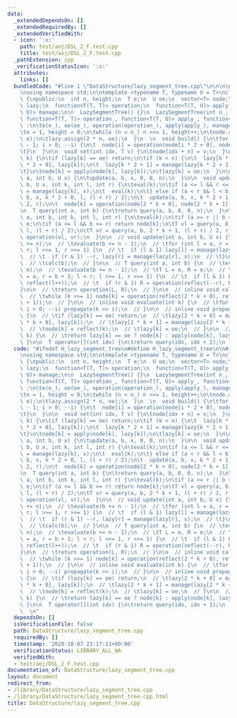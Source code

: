 ```yaml
---
data:
  _extendedDependsOn: []
  _extendedRequiredBy: []
  _extendedVerifiedWith:
  - icon: ':x:'
    path: test/aoj/DSL_2_F.test.cpp
    title: test/aoj/DSL_2_F.test.cpp
  _pathExtension: cpp
  _verificationStatusIcon: ':x:'
  attributes:
    links: []
  bundledCode: "#line 1 \"DataStructure/lazy_segment_tree.cpp\"\n\n\n\n#include <bits/stdc++.h>\n\
    \nusing namespace std;\n\ntemplate <typename T, typename U = T>\nclass LazySegmentTree\
    \ {\npublic:\n  int n, height;\n  T e;\n  U oe;\n  vector<T> node;\n  vector<U>\
    \ lazy;\n  function<T(T, T)> operation;\n  function<T(T, U)> apply;\n  function<U(U,\
    \ U)> manage;\n\n  LazySegmentTree() {}\n  LazySegmentTree(int n_, T e_, U oe_,\
    \ function<T(T, T)> operation_, function<T(T, U)> apply_, function<U(U, U)> manage_)\
    \ :\n\te(e_), oe(oe_), operation(operation_), apply(apply_), manage(manage_) {\n\
    \tn = 1, height = 0;\n\twhile (n < n_) n <<= 1, height++;\n\tnode.assign(2 * n,\
    \ e);\n\tlazy.assign(2 * n, oe);\n  }\n  \n  void build() {\n\tfor (int i = n\
    \ - 1; i > 0; --i) {\n\t  node[i] = operation(node[i * 2 + 0], node[i * 2 + 1]);\n\
    \t}\n  }\n\n  void set(int idx, T v) {\n\tnode[idx + n] = v;\n  }\n\n  void eval(int\
    \ k) {\n\tif (lazy[k] == oe) return;\n\tif (k < n) {\n\t  lazy[k * 2 + 0] = manage(lazy[k\
    \ * 2 + 0], lazy[k]);\n\t  lazy[k * 2 + 1] = manage(lazy[k * 2 + 1], lazy[k]);\n\
    \t}\n\tnode[k] = apply(node[k], lazy[k]);\n\tlazy[k] = oe;\n  }\n\n  void update(int\
    \ a, int b, U x) {\n\tupdate(a, b, x, 0, 0, n);\n  }\n\n  void update(int a, int\
    \ b, U x, int k, int l, int r) {\n\teval(k);\n\tif (a <= l && r <= b) {\n\t  lazy[k]\
    \ = manage(lazy[k], x);\n\t  eval(k);\n\t} else if (a < r && l < b) {\n\t  update(a,\
    \ b, x, k * 2 + 0, l, (l + r) / 2);\n\t  update(a, b, x, k * 2 + 1, (l + r) /\
    \ 2, r);\n\t  node[k] = operation(node[2 * k + 0], node[2 * k + 1]);\n\t}\n  }\n\
    \n  T query(int a, int b) {\n\treturn query(a, b, 0, 0, n);\n  }\n\n  T query(int\
    \ a, int b, int k, int l, int r) {\n\teval(k);\n\tif (a >= r || b <= l) return\
    \ e;\n\tif (a <= l && b >= r) return node[k];\n\tT vl = query(a, b, 2 * k + 0,\
    \ l, (l + r) / 2);\n\tT vr = query(a, b, 2 * k + 1, (l + r) / 2, r);\n\treturn\
    \ operation(vl, vr);\n  }\n\n  // void update(int a, int b, U x) {\n  // \tevaluate(a\
    \ += n);\n  // \tevaluate(b += n - 1);\n  // \tfor (int l = a, r = b + 1; l <\
    \ r; l >>= 1, r >>= 1) {\n  // \t  if (l & 1) lazy[l] = manage(lazy[l], x), ++l;\n\
    \  // \t  if (r & 1) --r, lazy[r] = manage(lazy[r], x);\n  // \t}\n  // \tcalc(a);\n\
    \  // \tcalc(b);\n  // }\n\n  // T query(int a, int b) {\n  // \tevaluate(a +=\
    \ n);\n  // \tevaluate(b += n - 1);\n  // \tT L = e, R = e;\n  // \tfor (int l\
    \ = a, r = b + 1; l < r; l >>= 1, r >>= 1) {\n  // \t  if (l & 1) L = operation(L,\
    \ reflect(l++));\n  // \t  if (r & 1) R = operation(reflect(--r), R);\n  // \t\
    }\n\n  // \treturn operation(L, R);\n  // }\n\n  // inline void calc(int k) {\n\
    \  // \twhile (k >>= 1) node[k] = operation(reflect(2 * k + 0), reflect(2 * k\
    \ + 1));\n  // }\n\n  // inline void evaluate(int k) {\n  // \tfor (int i = height;\
    \ i > 0; --i) propagate(k >> i);\n  // }\n\n  // inline void propagate(int k)\
    \ {\n  // \tif (lazy[k] == oe) return;\n  // \tlazy[2 * k + 0] = manage(lazy[2\
    \ * k + 0], lazy[k]);\n  // \tlazy[2 * k + 1] = manage(lazy[2 * k + 1], lazy[k]);\n\
    \  // \tnode[k] = reflect(k);\n  // \tlazy[k] = oe;\n  // }\n\n  // inline T reflect(int\
    \ k) {\n  // \treturn lazy[k] == oe ? node[k] : apply(node[k], lazy[k]);\n  //\
    \ }\n\n  T operator[](int idx) {\n\treturn query(idx, idx + 1);\n  }\n};\n\n\n"
  code: "#ifndef H_lazy_segment_tree\n#define H_lazy_segment_tree\n\n#include <bits/stdc++.h>\n\
    \nusing namespace std;\n\ntemplate <typename T, typename U = T>\nclass LazySegmentTree\
    \ {\npublic:\n  int n, height;\n  T e;\n  U oe;\n  vector<T> node;\n  vector<U>\
    \ lazy;\n  function<T(T, T)> operation;\n  function<T(T, U)> apply;\n  function<U(U,\
    \ U)> manage;\n\n  LazySegmentTree() {}\n  LazySegmentTree(int n_, T e_, U oe_,\
    \ function<T(T, T)> operation_, function<T(T, U)> apply_, function<U(U, U)> manage_)\
    \ :\n\te(e_), oe(oe_), operation(operation_), apply(apply_), manage(manage_) {\n\
    \tn = 1, height = 0;\n\twhile (n < n_) n <<= 1, height++;\n\tnode.assign(2 * n,\
    \ e);\n\tlazy.assign(2 * n, oe);\n  }\n  \n  void build() {\n\tfor (int i = n\
    \ - 1; i > 0; --i) {\n\t  node[i] = operation(node[i * 2 + 0], node[i * 2 + 1]);\n\
    \t}\n  }\n\n  void set(int idx, T v) {\n\tnode[idx + n] = v;\n  }\n\n  void eval(int\
    \ k) {\n\tif (lazy[k] == oe) return;\n\tif (k < n) {\n\t  lazy[k * 2 + 0] = manage(lazy[k\
    \ * 2 + 0], lazy[k]);\n\t  lazy[k * 2 + 1] = manage(lazy[k * 2 + 1], lazy[k]);\n\
    \t}\n\tnode[k] = apply(node[k], lazy[k]);\n\tlazy[k] = oe;\n  }\n\n  void update(int\
    \ a, int b, U x) {\n\tupdate(a, b, x, 0, 0, n);\n  }\n\n  void update(int a, int\
    \ b, U x, int k, int l, int r) {\n\teval(k);\n\tif (a <= l && r <= b) {\n\t  lazy[k]\
    \ = manage(lazy[k], x);\n\t  eval(k);\n\t} else if (a < r && l < b) {\n\t  update(a,\
    \ b, x, k * 2 + 0, l, (l + r) / 2);\n\t  update(a, b, x, k * 2 + 1, (l + r) /\
    \ 2, r);\n\t  node[k] = operation(node[2 * k + 0], node[2 * k + 1]);\n\t}\n  }\n\
    \n  T query(int a, int b) {\n\treturn query(a, b, 0, 0, n);\n  }\n\n  T query(int\
    \ a, int b, int k, int l, int r) {\n\teval(k);\n\tif (a >= r || b <= l) return\
    \ e;\n\tif (a <= l && b >= r) return node[k];\n\tT vl = query(a, b, 2 * k + 0,\
    \ l, (l + r) / 2);\n\tT vr = query(a, b, 2 * k + 1, (l + r) / 2, r);\n\treturn\
    \ operation(vl, vr);\n  }\n\n  // void update(int a, int b, U x) {\n  // \tevaluate(a\
    \ += n);\n  // \tevaluate(b += n - 1);\n  // \tfor (int l = a, r = b + 1; l <\
    \ r; l >>= 1, r >>= 1) {\n  // \t  if (l & 1) lazy[l] = manage(lazy[l], x), ++l;\n\
    \  // \t  if (r & 1) --r, lazy[r] = manage(lazy[r], x);\n  // \t}\n  // \tcalc(a);\n\
    \  // \tcalc(b);\n  // }\n\n  // T query(int a, int b) {\n  // \tevaluate(a +=\
    \ n);\n  // \tevaluate(b += n - 1);\n  // \tT L = e, R = e;\n  // \tfor (int l\
    \ = a, r = b + 1; l < r; l >>= 1, r >>= 1) {\n  // \t  if (l & 1) L = operation(L,\
    \ reflect(l++));\n  // \t  if (r & 1) R = operation(reflect(--r), R);\n  // \t\
    }\n\n  // \treturn operation(L, R);\n  // }\n\n  // inline void calc(int k) {\n\
    \  // \twhile (k >>= 1) node[k] = operation(reflect(2 * k + 0), reflect(2 * k\
    \ + 1));\n  // }\n\n  // inline void evaluate(int k) {\n  // \tfor (int i = height;\
    \ i > 0; --i) propagate(k >> i);\n  // }\n\n  // inline void propagate(int k)\
    \ {\n  // \tif (lazy[k] == oe) return;\n  // \tlazy[2 * k + 0] = manage(lazy[2\
    \ * k + 0], lazy[k]);\n  // \tlazy[2 * k + 1] = manage(lazy[2 * k + 1], lazy[k]);\n\
    \  // \tnode[k] = reflect(k);\n  // \tlazy[k] = oe;\n  // }\n\n  // inline T reflect(int\
    \ k) {\n  // \treturn lazy[k] == oe ? node[k] : apply(node[k], lazy[k]);\n  //\
    \ }\n\n  T operator[](int idx) {\n\treturn query(idx, idx + 1);\n  }\n};\n\n#endif\
    \  \n"
  dependsOn: []
  isVerificationFile: false
  path: DataStructure/lazy_segment_tree.cpp
  requiredBy: []
  timestamp: '2020-10-07 23:17:11+09:00'
  verificationStatus: LIBRARY_ALL_WA
  verifiedWith:
  - test/aoj/DSL_2_F.test.cpp
documentation_of: DataStructure/lazy_segment_tree.cpp
layout: document
redirect_from:
- /library/DataStructure/lazy_segment_tree.cpp
- /library/DataStructure/lazy_segment_tree.cpp.html
title: DataStructure/lazy_segment_tree.cpp
---
```

